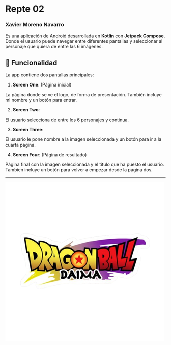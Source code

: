 # Repte 02
### Xavier Moreno Navarro
Es una aplicación de Android desarrollada en **Kotlin** con **Jetpack Compose**.
Donde el usuario puede navegar entre diferentes pantallas y seleccionar al personaje que quiera de entre las 6 imágenes.

## 📱 Funcionalidad

La app contiene dos pantallas principales:

1. **Screen One**: (Página inicial)

La página donde se ve el logo, de forma de presentación.
También incluye mi nombre y un botón para entrar.

2. **Screen Two**:

El usuario selecciona de entre los 6 personajes y continua.

3. **Screen Three**:

El usuario le pone nombre a la imagen seleccionada y un botón para ir a la cuarta página.

4. **Screen Four**: (Página de resultado)

Página final con la imagen seleccionada y el título que ha puesto el usuario.
Tambien incluye un botón para volver a empezar desde la página dos.

---
![Logo](logo.png)

